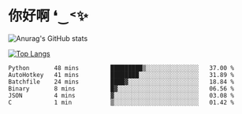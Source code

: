 # 你好啊 ❛‿˂✨

![Anurag's GitHub stats](https://github-readme-stats.vercel.app/api?username=ZombieFly&count_private=true&show_icons=true)

[![Top Langs](https://github-readme-stats.vercel.app/api/top-langs/?username=ZombieFly&layout=compact&count_private=true&hide=Ruby,makefile)](https://github.com/anuraghazra/github-readme-stats)

<!--START_SECTION:waka-->

```text
Python       48 mins         █████████▒░░░░░░░░░░░░░░░   37.00 %
AutoHotkey   41 mins         ████████░░░░░░░░░░░░░░░░░   31.89 %
Batchfile    24 mins         ████▓░░░░░░░░░░░░░░░░░░░░   18.84 %
Binary       8 mins          █▓░░░░░░░░░░░░░░░░░░░░░░░   06.56 %
JSON         4 mins          ▓░░░░░░░░░░░░░░░░░░░░░░░░   03.08 %
C            1 min           ▒░░░░░░░░░░░░░░░░░░░░░░░░   01.42 %
```

<!--END_SECTION:waka-->
